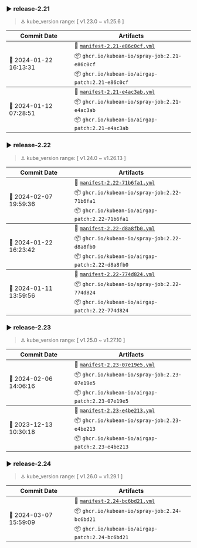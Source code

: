 

### ▶️ release-2.21
> ⚓ kube_version range: [ v1.23.0 ~ v1.25.6 ]

<table>
  <thead>
    <tr>
      <th>Commit Date</th>
      <th>Artifacts</th>
    </tr>
  </thead>
  
  <tbody>
      <tr>
        <td rowspan=3> 📅 2024-01-22 16:13:31 </td>
        <td rowspan=1>
           📝 <code><a href="https://raw.githubusercontent.com/kubean-io/kubean-manifest/main/manifests/manifest-2.21-e86c0cf.yml">manifest-2.21-e86c0cf.yml</a></code>
        </td>
      </tr>
      <tr>
        <td rowspan=1> 📦 <code>ghcr.io/kubean-io/spray-job:2.21-e86c0cf</code> </td>
      </tr>
      <tr>
        <td rowspan=1> 📦 <code>ghcr.io/kubean-io/airgap-patch:2.21-e86c0cf</code> </td>
      </tr>
  </tbody>
  
  <tbody>
      <tr>
        <td rowspan=3> 📅 2024-01-12 07:28:51 </td>
        <td rowspan=1>
           📝 <code><a href="https://raw.githubusercontent.com/kubean-io/kubean-manifest/main/manifests/manifest-2.21-e4ac3ab.yml">manifest-2.21-e4ac3ab.yml</a></code>
        </td>
      </tr>
      <tr>
        <td rowspan=1> 📦 <code>ghcr.io/kubean-io/spray-job:2.21-e4ac3ab</code> </td>
      </tr>
      <tr>
        <td rowspan=1> 📦 <code>ghcr.io/kubean-io/airgap-patch:2.21-e4ac3ab</code> </td>
      </tr>
  </tbody>
  
</table>

### ▶️ release-2.22
> ⚓ kube_version range: [ v1.24.0 ~ v1.26.13 ]

<table>
  <thead>
    <tr>
      <th>Commit Date</th>
      <th>Artifacts</th>
    </tr>
  </thead>
  
  <tbody>
      <tr>
        <td rowspan=3> 📅 2024-02-07 19:59:36 </td>
        <td rowspan=1>
           📝 <code><a href="https://raw.githubusercontent.com/kubean-io/kubean-manifest/main/manifests/manifest-2.22-71b6fa1.yml">manifest-2.22-71b6fa1.yml</a></code>
        </td>
      </tr>
      <tr>
        <td rowspan=1> 📦 <code>ghcr.io/kubean-io/spray-job:2.22-71b6fa1</code> </td>
      </tr>
      <tr>
        <td rowspan=1> 📦 <code>ghcr.io/kubean-io/airgap-patch:2.22-71b6fa1</code> </td>
      </tr>
  </tbody>
  
  <tbody>
      <tr>
        <td rowspan=3> 📅 2024-01-22 16:23:42 </td>
        <td rowspan=1>
           📝 <code><a href="https://raw.githubusercontent.com/kubean-io/kubean-manifest/main/manifests/manifest-2.22-d8a8fb0.yml">manifest-2.22-d8a8fb0.yml</a></code>
        </td>
      </tr>
      <tr>
        <td rowspan=1> 📦 <code>ghcr.io/kubean-io/spray-job:2.22-d8a8fb0</code> </td>
      </tr>
      <tr>
        <td rowspan=1> 📦 <code>ghcr.io/kubean-io/airgap-patch:2.22-d8a8fb0</code> </td>
      </tr>
  </tbody>
  
  <tbody>
      <tr>
        <td rowspan=3> 📅 2024-01-11 13:59:56 </td>
        <td rowspan=1>
           📝 <code><a href="https://raw.githubusercontent.com/kubean-io/kubean-manifest/main/manifests/manifest-2.22-774d824.yml">manifest-2.22-774d824.yml</a></code>
        </td>
      </tr>
      <tr>
        <td rowspan=1> 📦 <code>ghcr.io/kubean-io/spray-job:2.22-774d824</code> </td>
      </tr>
      <tr>
        <td rowspan=1> 📦 <code>ghcr.io/kubean-io/airgap-patch:2.22-774d824</code> </td>
      </tr>
  </tbody>
  
</table>

### ▶️ release-2.23
> ⚓ kube_version range: [ v1.25.0 ~ v1.27.10 ]

<table>
  <thead>
    <tr>
      <th>Commit Date</th>
      <th>Artifacts</th>
    </tr>
  </thead>
  
  <tbody>
      <tr>
        <td rowspan=3> 📅 2024-02-06 14:06:16 </td>
        <td rowspan=1>
           📝 <code><a href="https://raw.githubusercontent.com/kubean-io/kubean-manifest/main/manifests/manifest-2.23-07e19e5.yml">manifest-2.23-07e19e5.yml</a></code>
        </td>
      </tr>
      <tr>
        <td rowspan=1> 📦 <code>ghcr.io/kubean-io/spray-job:2.23-07e19e5</code> </td>
      </tr>
      <tr>
        <td rowspan=1> 📦 <code>ghcr.io/kubean-io/airgap-patch:2.23-07e19e5</code> </td>
      </tr>
  </tbody>
  
  <tbody>
      <tr>
        <td rowspan=3> 📅 2023-12-13 10:30:18 </td>
        <td rowspan=1>
           📝 <code><a href="https://raw.githubusercontent.com/kubean-io/kubean-manifest/main/manifests/manifest-2.23-e4be213.yml">manifest-2.23-e4be213.yml</a></code>
        </td>
      </tr>
      <tr>
        <td rowspan=1> 📦 <code>ghcr.io/kubean-io/spray-job:2.23-e4be213</code> </td>
      </tr>
      <tr>
        <td rowspan=1> 📦 <code>ghcr.io/kubean-io/airgap-patch:2.23-e4be213</code> </td>
      </tr>
  </tbody>
  
</table>

### ▶️ release-2.24
> ⚓ kube_version range: [ v1.26.0 ~ v1.29.1 ]

<table>
  <thead>
    <tr>
      <th>Commit Date</th>
      <th>Artifacts</th>
    </tr>
  </thead>
  
  <tbody>
      <tr>
        <td rowspan=3> 📅 2024-03-07 15:59:09 </td>
        <td rowspan=1>
           📝 <code><a href="https://raw.githubusercontent.com/kubean-io/kubean-manifest/main/manifests/manifest-2.24-bc6bd21.yml">manifest-2.24-bc6bd21.yml</a></code>
        </td>
      </tr>
      <tr>
        <td rowspan=1> 📦 <code>ghcr.io/kubean-io/spray-job:2.24-bc6bd21</code> </td>
      </tr>
      <tr>
        <td rowspan=1> 📦 <code>ghcr.io/kubean-io/airgap-patch:2.24-bc6bd21</code> </td>
      </tr>
  </tbody>
  
</table>
